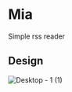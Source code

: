 # Mia
Simple rss reader

## Design
![Desktop - 1 (1)](https://github.com/Leo506/Mia/assets/64748654/38d9cc1a-1d73-4c81-a566-99ae86345abe)

